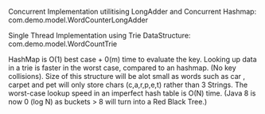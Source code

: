 Concurrent Implementation utilitising LongAdder and Concurrent Hashmap:
com.demo.model.WordCounterLongAdder

Single Thread Implementation using Trie DataStructure:
com.demo.model.WordCountTrie

HashMap is O(1) best case + 0(m) time to evaluate the key. 
Looking up data in a trie is faster in the worst case, compared to an  hashmap. (No key collisions).
Size of this structure will be alot small as words such as car , carpet and pet  will  only store chars (c,a,r,p,e,t) rather than 3 Strings.
The worst-case lookup speed in an imperfect hash table is O(N) time. (Java 8 is now 0 (log N) as buckets > 8  will turn into a Red Black Tree.)
